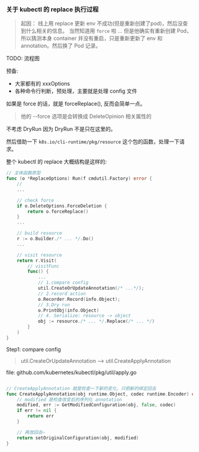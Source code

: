 ### 关于 kubectl 的 replace 执行过程

> 起因：
> 线上用 replace 更新 env 不成功(但是重新创建了pod)，然后没查到什么相关的信息。
> 当然知道用 `force` 啦 ... 但是他确实有重新创建 Pod，所以猜测本身 container 并没有重启，只是重新更新了 env 和 annotation。然后换了 Pod 记录。

TODO: 流程图

预备:
- 大家都有的 xxxOptions
- 各种命令行判断，预处理，主要就是处理 config 文件

如果是 force 的话，就是 forceReplace(), 反而会简单一点。
> 他的 --force 选项是会转换成 DeleteOpinion 相关属性的

不考虑 DryRun 因为 DryRun 不是只在这里的。

然后借助一下 `k8s.io/cli-runtime/pkg/resource` 这个包的函数，处理一下请求。

整个 kubectl 的 replace 大概结构是这样的:
```go
// 主体函数原型
func (o *ReplaceOptions) Run(f cmdutil.Factory) error {
    //
    ...

    // check force
    if o.DeleteOptions.ForceDeletion {
        return o.forceReplace()
    }
    ...

    // build resource
    r := o.Builder./* ... */.Do()
    ...

    // visit resource
    return r.Visit(
        // visitFunc
        func() {
            ...
            // 1.compare config 
            util.CreateOrUpdateAnnotation(/* ...*/);
            // 2.record action
            o.Recorder.Record(info.Object);
            // 3.Dry run
            o.PrintObj(info.Object)
            // 4. Serialize: resource -> object
            obj := resource./* ... */.Replace(/* ... */)
        }
    )
}
```

Step1: compare config

> util.CreateOrUpdateAnnotation --> util.CreateApplyAnnotation

file: github.com/kubernetes/kubectl/pkg/util/apply.go
```go

// CreateApplyAnnotation 就是检查一下新的变化，只把新的绑定回去
func CreateApplyAnnotation(obj runtime.Object, codec runtime.Encoder) error {
    // modified 是检查改变后的序列化 annotation
    modified, err := GetModifiedConfiguration(obj, false, codec)
    if err != nil {
        return err
    }

    // 再放回去~
    return setOriginalConfiguration(obj, modified)
}
```
